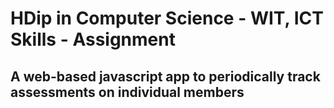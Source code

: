 # HDip in Computer Science - WIT, ICT Skills - Assignment

## A web-based javascript app to periodically track assessments on individual members
